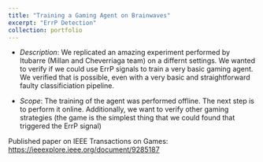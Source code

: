 ```yaml
---
title: "Training a Gaming Agent on Brainwaves"
excerpt: "ErrP Detection"
collection: portfolio
---
```


* *Description*: We replicated an amazing experiment performed by Itubarre (Millan and Cheverriaga team) on a differnt settings.  We wanted to verify if we could use ErrP signals to train a very basic gaming agent.  We verified that is possible, even with a very basic and straightforward faulty classificiation pipeline.

* *Scope*: The training of the agent was performed offline.  The next step is to perform it online.  Additionally, we want to verify other gaming strategies (the game is the simplest thing that we could found that triggered the ErrP signal)

Published paper on IEEE Transactions on Games: <https://ieeexplore.ieee.org/document/9285187>






